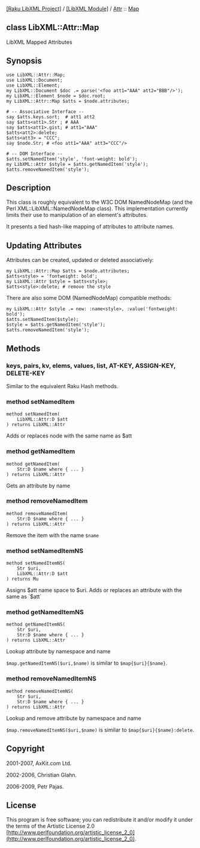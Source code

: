 [[Raku LibXML Project]](https://libxml-raku.github.io)
 / [[LibXML Module]](https://libxml-raku.github.io/LibXML-raku)
 / [Attr](https://libxml-raku.github.io/LibXML-raku/Attr)
 :: [Map](https://libxml-raku.github.io/LibXML-raku/Attr/Map)

class LibXML::Attr::Map
-----------------------

LibXML Mapped Attributes

Synopsis
--------

    use LibXML::Attr::Map;
    use LibXML::Document;
    use LibXML::Element;
    my LibXML::Document $doc .= parse('<foo att1="AAA" att2="BBB"/>');
    my LibXML::Element $node = $doc.root;
    my LibXML::Attr::Map $atts = $node.attributes;

    # -- Associative Interface --
    say $atts.keys.sort;  # att1 att2
    say $atts<att1>.Str ; # AAA
    say $atts<att1>.gist; # att1="AAA"
    $atts<att2>:delete;
    $atts<att3> = "CCC";
    say $node.Str; # <foo att1="AAA" att3="CCC"/>

    # -- DOM Interface --
    $atts.setNamedItem('style', 'font-weight: bold');
    my LibXML::Attr $style = $atts.getNamedItem('style');
    $atts.removeNamedItem('style');

Description
-----------

This class is roughly equivalent to the W3C DOM NamedNodeMap (and the Perl XML::LibXML::NamedNodeMap class). This implementation currently limits their use to manipulation of an element's attributes.

It presents a tied hash-like mapping of attributes to attribute names.

Updating Attributes
-------------------

Attributes can be created, updated or deleted associatively:

    my LibXML::Attr::Map $atts = $node.attributes;
    $atts<style> = 'fontweight: bold';
    my LibXML::Attr $style = $atts<style>;
    $atts<style>:delete; # remove the style

There are also some DOM (NamedNodeMap) compatible methods:

    my LibXML::Attr $style .= new: :name<style>, :value('fontweight: bold');
    $atts.setNamedItem($style);
    $style = $atts.getNamedItem('style');
    $atts.removeNamedItem('style');

Methods
-------

### keys, pairs, kv, elems, values, list, AT-KEY, ASSIGN-KEY, DELETE-KEY

Similar to the equivalent Raku Hash methods.

### method setNamedItem

```perl6
method setNamedItem(
    LibXML::Attr:D $att
) returns LibXML::Attr
```

Adds or replaces node with the same name as $att

### method getNamedItem

```perl6
method getNamedItem(
    Str:D $name where { ... }
) returns LibXML::Attr
```

Gets an attribute by name

### method removeNamedItem

```perl6
method removeNamedItem(
    Str:D $name where { ... }
) returns LibXML::Attr
```

Remove the item with the name `$name`

### method setNamedItemNS

```perl6
method setNamedItemNS(
    Str $uri,
    LibXML::Attr:D $att
) returns Mu
```

Assigns $att name space to $uri. Adds or replaces an attribute with the same as `$att`

### method getNamedItemNS

```perl6
method getNamedItemNS(
    Str $uri,
    Str:D $name where { ... }
) returns LibXML::Attr
```

Lookup attribute by namespace and name

`$map.getNamedItemNS($uri,$name)` is similar to `$map{$uri}{$name}`.

### method removeNamedItemNS

```perl6
method removeNamedItemNS(
    Str $uri,
    Str:D $name where { ... }
) returns LibXML::Attr
```

Lookup and remove attribute by namespace and name

`$map.removeNamedItemNS($uri,$name)` is similar to `$map{$uri}{$name}:delete`.

Copyright
---------

2001-2007, AxKit.com Ltd.

2002-2006, Christian Glahn.

2006-2009, Petr Pajas.

License
-------

This program is free software; you can redistribute it and/or modify it under the terms of the Artistic License 2.0 [http://www.perlfoundation.org/artistic_license_2_0](http://www.perlfoundation.org/artistic_license_2_0).

